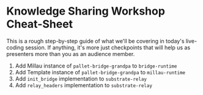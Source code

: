 # Knowledge Sharing Workshop Cheat-Sheet

This is a rough step-by-step guide of what we'll be covering in today's live-coding session. If
anything, it's more just checkpoints that will help us as presenters more than you as an audience
member.

1. Add Millau instance of `pallet-bridge-grandpa` to `bridge-runtime`
1. Add Template instance of `pallet-bridge-grandpa` to `millau-runtime`
1. Add `init_bridge` implementation to `substrate-relay`
1. Add `relay_headers` implementation to `substrate-relay`
